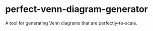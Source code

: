 perfect-venn-diagram-generator
==============================

A tool for generating Venn diagrams that are perfectly-to-scale.
